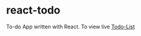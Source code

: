 # react-todo
To-do App written with React.
To view live [Todo-List](https://dikaeinstein.github.io/react-todo)

